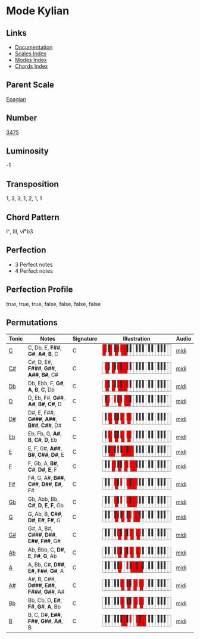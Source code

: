 # Mode Kylian

## Links

- [Documentation](README.md)
- [Scales Index](Scales.md)
- [Modes Index](Modes.md)
- [Chords Index](Chords.md)

## Parent Scale

[Epagian](ScaleEpagian.md)

## Number

[3475](https://ianring.com/musictheory/scales/3475)

## Luminosity

-1

## Transposition

1, 3, 3, 1, 2, 1, 1

## Chord Pattern

I⁺, III, vi⁰b3

## Perfection

- 3 Perfect notes
- 4 Perfect notes

## Perfection Profile

true, true, true, false, false, false, false

## Permutations

| Tonic | Notes | Signature | Illustration | Audio |
|-------|-------|-----------|--------------|-------|
| [C](ModeCNaturalKylian.md) | C, Db, E, **F##**, **G#**, **A#**, **B**, C | C | ![CNaturalKylian](ModeCNaturalKylian.png) | [midi](https://github.com/edipermadi/music/blob/main/docs/ModeCNaturalKylian.mid?raw=true) |
| [C#](ModeCSharpKylian.md) | C#, D, E#, **F###**, **G##**, **A##**, **B#**, C# | C | ![CSharpKylian](ModeCSharpKylian.png) | [midi](https://github.com/edipermadi/music/blob/main/docs/ModeCSharpKylian.mid?raw=true) |
| [Db](ModeDFlatKylian.md) | Db, Ebb, F, **G#**, **A**, **B**, **C**, Db | C | ![DFlatKylian](ModeDFlatKylian.png) | [midi](https://github.com/edipermadi/music/blob/main/docs/ModeDFlatKylian.mid?raw=true) |
| [D](ModeDNaturalKylian.md) | D, Eb, F#, **G##**, **A#**, **B#**, **C#**, D | C | ![DNaturalKylian](ModeDNaturalKylian.png) | [midi](https://github.com/edipermadi/music/blob/main/docs/ModeDNaturalKylian.mid?raw=true) |
| [D#](ModeDSharpKylian.md) | D#, E, F##, **G###**, **A##**, **B##**, **C##**, D# | C | ![DSharpKylian](ModeDSharpKylian.png) | [midi](https://github.com/edipermadi/music/blob/main/docs/ModeDSharpKylian.mid?raw=true) |
| [Eb](ModeEFlatKylian.md) | Eb, Fb, G, **A#**, **B**, **C#**, **D**, Eb | C | ![EFlatKylian](ModeEFlatKylian.png) | [midi](https://github.com/edipermadi/music/blob/main/docs/ModeEFlatKylian.mid?raw=true) |
| [E](ModeENaturalKylian.md) | E, F, G#, **A##**, **B#**, **C##**, **D#**, E | C | ![ENaturalKylian](ModeENaturalKylian.png) | [midi](https://github.com/edipermadi/music/blob/main/docs/ModeENaturalKylian.mid?raw=true) |
| [F](ModeFNaturalKylian.md) | F, Gb, A, **B#**, **C#**, **D#**, **E**, F | C | ![FNaturalKylian](ModeFNaturalKylian.png) | [midi](https://github.com/edipermadi/music/blob/main/docs/ModeFNaturalKylian.mid?raw=true) |
| [F#](ModeFSharpKylian.md) | F#, G, A#, **B##**, **C##**, **D##**, **E#**, F# | C | ![FSharpKylian](ModeFSharpKylian.png) | [midi](https://github.com/edipermadi/music/blob/main/docs/ModeFSharpKylian.mid?raw=true) |
| [Gb](ModeGFlatKylian.md) | Gb, Abb, Bb, **C#**, **D**, **E**, **F**, Gb | C | ![GFlatKylian](ModeGFlatKylian.png) | [midi](https://github.com/edipermadi/music/blob/main/docs/ModeGFlatKylian.mid?raw=true) |
| [G](ModeGNaturalKylian.md) | G, Ab, B, **C##**, **D#**, **E#**, **F#**, G | C | ![GNaturalKylian](ModeGNaturalKylian.png) | [midi](https://github.com/edipermadi/music/blob/main/docs/ModeGNaturalKylian.mid?raw=true) |
| [G#](ModeGSharpKylian.md) | G#, A, B#, **C###**, **D##**, **E##**, **F##**, G# | C | ![GSharpKylian](ModeGSharpKylian.png) | [midi](https://github.com/edipermadi/music/blob/main/docs/ModeGSharpKylian.mid?raw=true) |
| [Ab](ModeAFlatKylian.md) | Ab, Bbb, C, **D#**, **E**, **F#**, **G**, Ab | C | ![AFlatKylian](ModeAFlatKylian.png) | [midi](https://github.com/edipermadi/music/blob/main/docs/ModeAFlatKylian.mid?raw=true) |
| [A](ModeANaturalKylian.md) | A, Bb, C#, **D##**, **E#**, **F##**, **G#**, A | C | ![ANaturalKylian](ModeANaturalKylian.png) | [midi](https://github.com/edipermadi/music/blob/main/docs/ModeANaturalKylian.mid?raw=true) |
| [A#](ModeASharpKylian.md) | A#, B, C##, **D###**, **E##**, **F###**, **G##**, A# | C | ![ASharpKylian](ModeASharpKylian.png) | [midi](https://github.com/edipermadi/music/blob/main/docs/ModeASharpKylian.mid?raw=true) |
| [Bb](ModeBFlatKylian.md) | Bb, Cb, D, **E#**, **F#**, **G#**, **A**, Bb | C | ![BFlatKylian](ModeBFlatKylian.png) | [midi](https://github.com/edipermadi/music/blob/main/docs/ModeBFlatKylian.mid?raw=true) |
| [B](ModeBNaturalKylian.md) | B, C, D#, **E##**, **F##**, **G##**, **A#**, B | C | ![BNaturalKylian](ModeBNaturalKylian.png) | [midi](https://github.com/edipermadi/music/blob/main/docs/ModeBNaturalKylian.mid?raw=true) |
